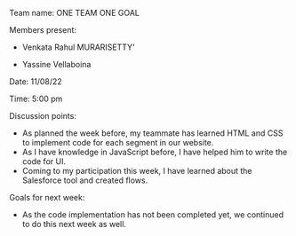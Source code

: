 

Team name: ONE TEAM ONE GOAL

Members present:  
   * Venkata Rahul MURARISETTY'
   
   * Yassine Vellaboina

Date: 11/08/22

Time:  5:00 pm

Discussion points: 

*   As planned the week before, my teammate has learned HTML and CSS to implement code for each segment in our website.
*  As I have knowledge in JavaScript before, I have helped him to write the code for UI.
*  Coming to my participation this week, I have learned about the Salesforce tool and created flows.

Goals for next week:

* As the code implementation has not been completed yet, we continued to do this next week as well.




